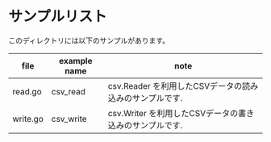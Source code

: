 # サンプルリスト

このディレクトリには以下のサンプルがあります。

| file     | example name | note                                                    |
| -------- | ------------ | ------------------------------------------------------- |
| read.go  | csv_read     | csv.Reader を利用したCSVデータの読み込みのサンプルです. |
| write.go | csv_write    | csv.Writer を利用したCSVデータの書き込みのサンプルです. |
